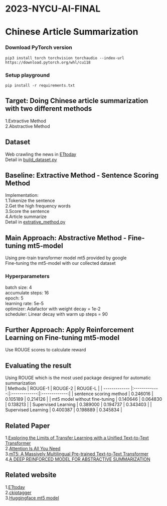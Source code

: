 # 2023-NYCU-AI-FINAL
# Chinese Article Summarization
###  Download PyTorch version
```
pip3 install torch torchvision torchaudio --index-url https://download.pytorch.org/whl/cu118
```
### Setup playground
```
pip install -r requirements.txt
```
## Target: Doing Chinese article summarization with two different methods
 1.Extractive Method
<br/>
 2.Abstractive Method

## Dataset
Web crawling the news in [ETtoday](https://www.ettoday.net/?from=logo)
<br/>
Detail in [build_dataset.py](https://github.com/kevinchou0518/2023-NYCU-AI-Final-Project-Team-10/blob/main/build_dataset.py)
## Baseline: Extractive Method - Sentence Scoring Method
Implementation:
<br/>
1.Tokenize the sentence
<br/>
2.Get the high frequency words
<br/>
3.Score the sentence
<br/>
4.Article summarize
<br/>
Detail in [extrative_method.py](https://github.com/kevinchou0518/2023-NYCU-AI-Final-Project-Team-10/blob/main/extrative_method.py)
## Main Approach: Abstractive Method - Fine-tuning mt5-model
Using pre-train transformer model mt5 provided by google 
<br/>
Fine-tuning the mt5-model with our collected dataset 
<br/>
### Hyperparameters
batch size: 4
<br/>
accumulate steps: 16
<br/>
epoch: 5
<br/>
learning rate: 5e-5
<br/>
optimizer: Adafactor with weight decay = 1e-2
<br/>
scheduler: Linear decay with warm up steps = 90

## Further Approach: Apply Reinforcement Learning on Fine-tuning mt5-model
Use ROUGE scores to calculate reward

## Evaluating the result
Using ROUGE which is the most used package designed for automatic summarization
<br/>
| Methods        | ROUGE-1           | ROUGE-2  | ROUGE-L |
| ------------- |:-------------:|:-------------:|:-------------:|
| sentence scoring method | 0.246016 | 0.105189 | 0.214126 |
| mt5 model without fine-tuning | 0.140646 | 0.064830 | 0.138213 |
| Supervised Learning | 0.389000 | 0.194737 | 0.343403 |
| Supervised Learning | 0.400387 | 0.198889 | 0.345834 |

## Related Paper
1.[Exploring the Limits of Transfer Learning with a Unified Text-to-Text Transformer](https://jmlr.org/papers/volume21/20-074/20-074.pdf)
<br/>
2.[Attention Is All You Need](https://arxiv.org/pdf/1706.03762.pdf)
<br/>
3.[mT5: A Massively Multilingual Pre-trained Text-to-Text Transformer](https://arxiv.org/pdf/2010.11934.pdf)
<br/>
4.[A DEEP REINFORCED MODEL FOR ABSTRACTIVE SUMMARIZATION](https://arxiv.org/pdf/1705.04304.pdf)
## Related website
1.[ETtoday](https://www.ettoday.net)
<br/>
2.[ckiptagger](https://github.com/ckiplab/ckiptagger)
<br/>
3.[Huggingface mt5 model](https://huggingface.co/docs/transformers/model_doc/mt5)
